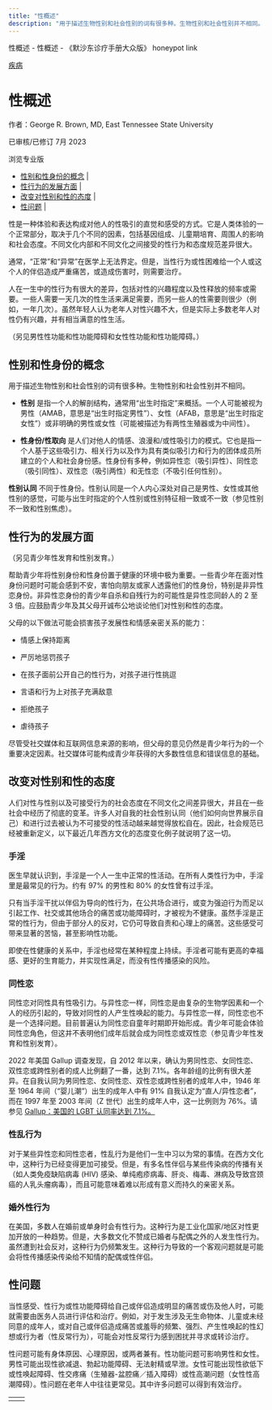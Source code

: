 ```yaml
---
title: "性概述"
description: "用于描述生物性别和社会性别的词有很多种。生物性别和社会性别并不相同。"
---
```


﻿性概述 \- 性概述 \- 《默沙东诊疗手册大众版》 honeypot link



[疾病](https://www.merckmanuals.com/home/resourcespages/healthyliving_rel2.3)

# 性概述

作者：George R. Brown, MD, East Tennessee State University

已审核/已修订 7月 2023

浏览专业版

- [性别和性身份的概念](#性别和性身份的概念_v53073994_zh) \|
- [性行为的发展方面](#性行为的发展方面_v82315209_zh) \|
- [改变对性别和性的态度](#改变对性别和性的态度_v53074011_zh) \|
- [性问题](#性问题_v53074035_zh) \|

性是一种体验和表达构成对他人的性吸引的直觉和感受的方式。它是人类体验的一个正常部分，取决于几个不同的因素，包括基因组成、儿童期培育、周围人的影响和社会态度。不同文化内部和不同文化之间接受的性行为和态度规范差异很大。

通常，“正常”和“异常”在医学上无法界定。但是，当性行为或性困难给一个人或这个人的伴侣造成严重痛苦，或造成伤害时，则需要治疗。

人在一生中的性行为有很大的差异，包括对性的兴趣程度以及性释放的频率或需要。一些人需要一天几次的性生活来满足需要，而另一些人的性需要则很少（例如，一年几次）。虽然年轻人认为老年人对性兴趣不大，但是实际上多数老年人对性仍有兴趣，并有相当满意的性生活。

（另见男性性功能和性功能障碍和女性性功能和性功能障碍。）

## 性别和性身份的概念

用于描述生物性别和社会性别的词有很多种。生物性别和社会性别并不相同。

- **性别** 是指一个人的解剖结构，通常用“出生时指定”来概括。一个人可能被视为男性（AMAB，意思是“出生时指定男性”）、女性（AFAB，意思是“出生时指定女性”）或非明确的男性或女性（可能被描述为有两性生殖器或为中间性）。

- **性身份/性取向** 是人们对他人的情感、浪漫和/或性吸引力的模式。它也是指一个人基于这些吸引力、相关行为以及作为具有类似吸引力和行为的团体成员所建立的个人和社会身份感。性身份有多种，例如异性恋（吸引异性）、同性恋（吸引同性）、双性恋（吸引两性）和无性恋（不吸引任何性别）。


**性别认同** 不同于性身份。性别认同是一个人内心深处对自己是男性、女性或其他性别的感觉，可能与出生时指定的个人性别或性别特征相一致或不一致（参见性别不一致和性别焦虑）。

## 性行为的发展方面

（另见青少年性发育和性别发育。）

帮助青少年将性别身份和性身份置于健康的环境中极为重要。一些青少年在面对性身份问题时可能会感到不安，害怕向朋友或家人透露他们的性身份，特别是非异性恋身份。非异性恋身份的青少年自杀和自残行为的可能性是异性恋同龄人的 2 至 3 倍。应鼓励青少年及其父母开诚布公地谈论他们对性别和性的态度。

父母的以下做法可能会损害孩子发展性和情感亲密关系的能力：

- 情感上保持距离

- 严厉地惩罚孩子

- 在孩子面前公开自己的性行为，对孩子进行性挑逗

- 言语和行为上对孩子充满敌意

- 拒绝孩子

- 虐待孩子


尽管受社交媒体和互联网信息来源的影响，但父母的意见仍然是青少年行为的一个重要决定因素。社交媒体可能构成青少年获得的大多数性信息和错误信息的基础。

## 改变对性别和性的态度

人们对性与性别以及可接受行为的社会态度在不同文化之间差异很大，并且在一些社会中经历了彻底的变革。许多人对自我的社会性别认同（他们如何向世界展示自己）和进行过去被认为不可接受的性活动越来越觉得放松自在。因此，社会规范已经被重新定义，以下最近几年西方文化的态度变化例子就说明了这一切。

### 手淫

医生早就认识到，手淫是一个人一生中正常的性活动。在所有人类性行为中，手淫里是最常见的行为。约有 97% 的男性和 80% 的女性曾有过手淫。

只有当手淫干扰以伴侣为导向的性行为，在公共场合进行，或变为强迫行为而足以引起工作、社交或其他场合的痛苦或功能障碍时，才被视为不健康。虽然手淫是正常的性行为，但由于部分人的反对，它仍可导致自责和心理上的痛苦。这些感受可带来显著的苦恼，甚至影响性功能。

即使在性健康的关系中，手淫也经常在某种程度上持续。手淫者可能有更高的幸福感、更好的生育能力，并实现性满足，而没有性传播感染的风险。

### 同性恋

同性恋对同性具有性吸引力。与异性恋一样，同性恋是由复杂的生物学因素和一个人的经历引起的，导致对同性的人产生性唤起的能力。与异性恋一样，同性恋也不是一个选择问题。目前普遍认为同性恋自童年时期即开始形成。青少年可能会体验同性恋角色，但这并不表明他们成年后就会成为同性恋或双性恋（参见青少年性发育和性别发育）。

2022 年美国 Gallup 调查发现，自 2012 年以来，确认为男同性恋、女同性恋、双性恋或跨性别者的成人比例翻了一番，达到 7.1%。各年龄组的比例有很大差异。在自我认同为男同性恋、女同性恋、双性恋或跨性别者的成年人中，1946 年至 1964 年间（“婴儿潮”）出生的成年人中有 91% 自我认定为“直人/异性恋者”，而在 1997 年至 2003 年间（Z 世代）出生的成年人中，这一比例则为 76%。请参见 [Gallup：美国的 LGBT 认同率达到 7.1%。](https://news.gallup.com/poll/389792/lgbt-identification-ticks-up.aspx,%20February%2017,%202022)

### 性乱行为

对于某些异性恋和同性恋者，性乱行为是他们一生中习以为常的事情。在西方文化中，这种行为已经变得更加可接受。但是，有多名性伴侣与某些传染病的传播有关（如人类免疫缺陷病毒 (HIV) 感染、单纯疱疹病毒、肝炎、梅毒、淋病及导致宫颈癌的人乳头瘤病毒），而且可能意味着难以形成有意义而持久的亲密关系。

### 婚外性行为

在美国，多数人在婚前或单身时会有性行为。这种行为是工业化国家/地区对性更加开放的一种趋势。但是，大多数文化不赞成已婚者与配偶之外的人发生性行为。虽然遭到社会反对，这种行为仍频繁发生。这种行为导致的一个客观问题就是可能会将性传播感染传染给不知情的配偶或性伴侣。

## 性问题

当性感受、性行为或性功能障碍给自己或伴侣造成明显的痛苦或伤及他人时，可能就需要由医务人员进行评估和治疗。例如，对于发生涉及无生命物体、儿童或未经同意的成年人，或对自己或伴侣造成痛苦或羞辱的频繁、强烈、产生性唤起的性幻想或行为者（性反常行为），可能会对性反常行为感到困扰并寻求或转诊治疗。

性问题可能有身体原因、心理原因，或两者兼有。性功能问题可影响男性和女性。男性可能出现性欲减退、勃起功能障碍、无法射精或早泄。女性可能出现性欲低下或性唤起障碍、性交疼痛（生殖器-盆腔痛／插入障碍）或性高潮问题（女性性高潮障碍）。性问题在老年人中往往更常见。其中许多问题可以得到有效治疗。

|     |     |
| --- | --- |
|  |  |